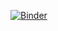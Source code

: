 [![Binder](https://mybinder.org/badge_logo.svg)](https://mybinder.org/v2/gh/jeradmelgard/RDS/main?labpath=GIT_CAPM_%282%29.ipynb)
